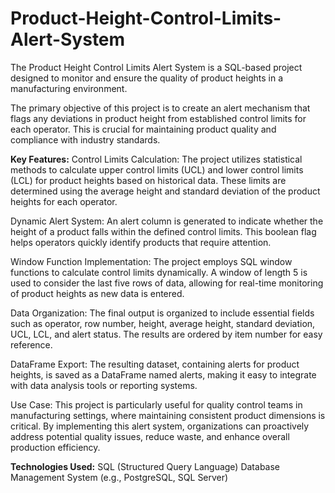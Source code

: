 # Product-Height-Control-Limits-Alert-System
The Product Height Control Limits Alert System is a SQL-based project designed to monitor and ensure the quality of product heights in a manufacturing environment.

The primary objective of this project is to create an alert mechanism that flags any deviations in product height from established control limits for each operator. This is crucial for maintaining product quality and compliance with industry standards.

**Key Features:**
Control Limits Calculation: The project utilizes statistical methods to calculate upper control limits (UCL) and lower control limits (LCL) for product heights based on historical data. These limits are determined using the average height and standard deviation of the product heights for each operator.

Dynamic Alert System: An alert column is generated to indicate whether the height of a product falls within the defined control limits. This boolean flag helps operators quickly identify products that require attention.

Window Function Implementation: The project employs SQL window functions to calculate control limits dynamically. A window of length 5 is used to consider the last five rows of data, allowing for real-time monitoring of product heights as new data is entered.

Data Organization: The final output is organized to include essential fields such as operator, row number, height, average height, standard deviation, UCL, LCL, and alert status. The results are ordered by item number for easy reference.

DataFrame Export: The resulting dataset, containing alerts for product heights, is saved as a DataFrame named alerts, making it easy to integrate with data analysis tools or reporting systems.

Use Case:
This project is particularly useful for quality control teams in manufacturing settings, where maintaining consistent product dimensions is critical. By implementing this alert system, organizations can proactively address potential quality issues, reduce waste, and enhance overall production efficiency.

**Technologies Used:**
SQL (Structured Query Language)
Database Management System (e.g., PostgreSQL, SQL Server)

